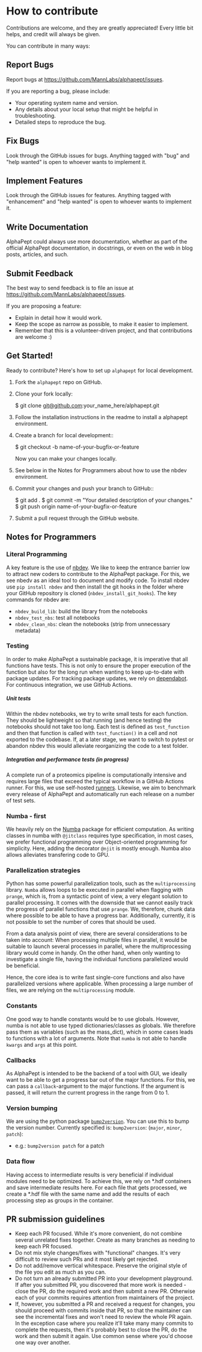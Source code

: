 # How to contribute

Contributions are welcome, and they are greatly appreciated! Every
little bit helps, and credit will always be given.

You can contribute in many ways:

## Report Bugs

Report bugs at https://github.com/MannLabs/alphapept/issues.

If you are reporting a bug, please include:

* Your operating system name and version.
* Any details about your local setup that might be helpful in troubleshooting.
* Detailed steps to reproduce the bug.

## Fix Bugs

Look through the GitHub issues for bugs. Anything tagged with "bug"
and "help wanted" is open to whoever wants to implement it.

## Implement Features

Look through the GitHub issues for features. Anything tagged with "enhancement"
and "help wanted" is open to whoever wants to implement it.

## Write Documentation

AlphaPept could always use more documentation, whether as part of the
official AlphaPept documentation, in docstrings, or even on the web in blog posts,
articles, and such.

## Submit Feedback

The best way to send feedback is to file an issue at https://github.com/MannLabs/alphapept/issues.

If you are proposing a feature:

* Explain in detail how it would work.
* Keep the scope as narrow as possible, to make it easier to implement.
* Remember that this is a volunteer-driven project, and that contributions
  are welcome :)

## Get Started!

Ready to contribute? Here's how to set up `alphapept` for local development.

1. Fork the `alphapept` repo on GitHub.
2. Clone your fork locally:

    $ git clone git@github.com:your_name_here/alphapept.git

3. Follow the installation instructions in the readme to install a alphapept environment.

4. Create a branch for local development::

    $ git checkout -b name-of-your-bugfix-or-feature

   Now you can make your changes locally.

5. See below in the Notes for Programmers about how to use the nbdev environment.

6. Commit your changes and push your branch to GitHub::

    $ git add .
    $ git commit -m "Your detailed description of your changes."
    $ git push origin name-of-your-bugfix-or-feature

7. Submit a pull request through the GitHub website.

## Notes for Programmers

### Literal Programming
A key feature is the use of [nbdev](https://github.com/fastai/nbdev). We like to keep the entrance barrier low to attract new coders to contribute to the AlphaPept package. For this, we see nbedv as an ideal tool to document and modify code. To install nbdev use `pip install nbdev` and then install the git hooks in the folder where your GitHub repository is cloned (`nbdev_install_git_hooks`). The key commands for nbdev are:
* `nbdev_build_lib`: build the library from the notebooks
* `nbdev_test_nbs`: test all notebooks
* `nbdev_clean_nbs`: clean the notebooks (strip from unnecessary metadata)


### Testing

In order to make AlphaPept a sustainable package, it is imperative that all functions have tests. This is not only to ensure the proper execution of the function but also for the long run when wanting to keep up-to-date with package updates. For tracking package updates, we rely on [dependabot](https://dependabot.com). For continuous integration, we use GitHub Actions.

##### Unit tests

Within the nbdev notebooks, we try to write small tests for each function. They should be lightweight so that running (and hence testing) the notebooks should not take too long. Each test is defined as `test_function` and then that function is called with `test_function()` in a cell and not exported to the codebase. If, at a later stage, we want to switch to pytest or abandon nbdev this would alleviate reorganizing the code to a test folder.

##### Integration and performance tests (in progress)

A complete run of a proteomics pipeline is computationally intensive and requires large files that exceed the typical workflow in a GitHub Actions runner. For this, we use self-hosted [runners](https://docs.github.com/en/actions/hosting-your-own-runners/about-self-hosted-runners). Likewise, we aim to benchmark every release of AlphaPept and automatically run each release on a number of test sets.

### Numba - first

We heavily rely on the [Numba](http://numba.pydata.org) package for efficient computation. As writing classes in numba with `@jitclass` requires type specification, in most cases, we prefer functional programming over
Object-oriented programming for simplicity. Here, adding the decorator `@njit` is mostly enough. Numba also allows alleviates transfering code to GPU.

### Parallelization strategies

Python has some powerful parallelization tools, such as the `multiprocessing` library. `Numba` allows loops to be executed in parallel when flagging with `prange`, which is, from a syntactic point of view, a very elegant solution to parallel processing. It comes with the downside that we cannot easily track the progress of parallel functions that use `prange`. We, therefore, chunk data where possible to be able to have a progress bar. Additionally, currently, it is not possible to set the number of cores that should be used.

From a data analysis point of view, there are several considerations to be taken into account: When processing multiple files in parallel, it would be suitable to launch several processes in parallel, where the multiprocessing library would come in handy. On the other hand, when only wanting to investigate a single file, having the individual functions parallelized would be beneficial.

Hence, the core idea is to write fast single-core functions and also have parallelized versions where applicable. When processing a large number of files, we are relying on the `multiprocessing` module.

### Constants

One good way to handle constants would be to use globals. However, numba is not able to use typed dictionaries/classes as globals. We therefore pass them as variables (such as the mass_dict), which in some cases leads to functions with a lot of arguments. Note that `numba` is not able to handle `kwargs` and `args` at this point.

### Callbacks

As AlphaPept is intended to be the backend of a tool with GUI, we ideally want to be able to get a progress bar out of the major functions. For this, we can pass a `callback`-argument to the major functions. If the argument is passed, it will return the current progress in the range from 0 to 1.

### Version bumping

We are using the python package [`bump2version`](https://github.com/c4urself/bump2version). You can use this to bump the version number. Currently specified is: `bump2version`: (`major`, `minor`, `patch`):

* e.g.: `bump2version patch` for a patch


### Data flow

Having access to intermediate results is very beneficial if individual modules need to be optimized. To achieve this, we rely on *.hdf containers and save intermediate results here. For each file that gets processed, we create a *.hdf file with the same name and add the results of each processing step as groups in the container.


## PR submission guidelines

* Keep each PR focused. While it's more convenient, do not combine several unrelated fixes together. Create as many branches as needing to keep each PR focused.
* Do not mix style changes/fixes with "functional" changes. It's very difficult to review such PRs and it most likely get rejected.
* Do not add/remove vertical whitespace. Preserve the original style of the file you edit as much as you can.
* Do not turn an already submitted PR into your development playground. If after you submitted PR, you discovered that more work is needed - close the PR, do the required work and then submit a new PR. Otherwise each of your commits requires attention from maintainers of the project.
* If, however, you submitted a PR and received a request for changes, you should proceed with commits inside that PR, so that the maintainer can see the incremental fixes and won't need to review the whole PR again. In the exception case where you realize it'll take many many commits to complete the requests, then it's probably best to close the PR, do the work and then submit it again. Use common sense where you'd choose one way over another.
